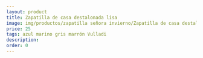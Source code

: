 ```yaml
---
layout: product
title: Zapatilla de casa destalonada lisa
image: img/productos/zapatilla señora invierno/Zapatilla de casa destalonada lisa=25=azul marino gris marrón Vulladi.webp
price: 25
tags: azul marino gris marrón Vulladi
description: 
order: 0
---
```

